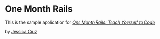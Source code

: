# One Month Rails

This is the sample application for 
[*One Month Rails: Teach Yourself to Code*](http://onemonthrails.com)

by [Jessica Cruz](http://mizzcruz.com)